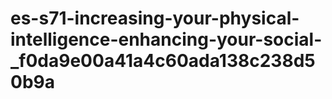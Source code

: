 # es-s71-increasing-your-physical-intelligence-enhancing-your-social-_f0da9e00a41a4c60ada138c238d50b9a